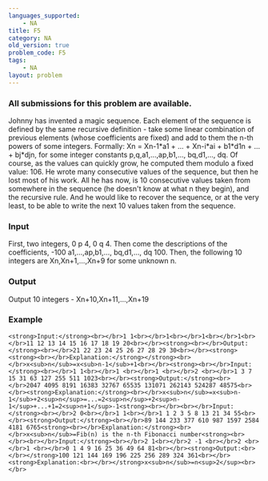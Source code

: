 ```yaml
---
languages_supported:
    - NA
title: F5
category: NA
old_version: true
problem_code: F5
tags:
    - NA
layout: problem
---
```

###  All submissions for this problem are available. 

Johnny has invented a magic sequence. Each element of the sequence is defined by the same recursive definition - take some linear combination of previous elements (whose coefficients are fixed) and add to them the n-th powers of some integers. Formally: Xn = Xn-1\*a1 + ... + Xn-i\*ai + b1\*d1n + ... + bj\*djn, for some integer constants p,q,a1,...,ap,b1,..., bq,d1,..., dq. Of course, as the values can quickly grow, he computed them modulo a fixed value: 106. He wrote many consecutive values of the sequence, but then he lost most of his work. All he has now, is 10 consecutive values taken from somewhere in the sequence (he doesn't know at what n they begin), and the recursive rule. And he would like to recover the sequence, or at the very least, to be able to write the next 10 values taken from the sequence.

### Input

First, two integers, 0 p 4, 0 q 4. Then come the descriptions of the coefficients, -100 a1,...,ap,b1,..., bq,d1,..., dq 100. Then, the following 10 integers are Xn,Xn+1,...,Xn+9 for some unknown n.

### Output

Output 10 integers - Xn+10,Xn+11,...,Xn+19

### Example

`<strong>Input:</strong><br></br>1 1<br></br>1<br></br>1<br></br>1<br></br>11 12 13 14 15 16 17 18 19 20<br></br><strong><br></br>Output:</strong><br></br>21 22 23 24 25 26 27 28 29 30<br></br><strong><strong><br></br>Explanation:</strong></strong><br></br>x<sub>n</sub>=x<sub>n-1</sub>+1<br></br><strong><br></br>Input:</strong><br></br>1 1<br></br>1 <br></br>1 <br></br>2 <br></br>1 3 7 15 31 63 127 255 511 1023<br></br><strong>Output:</strong><br></br>2047 4095 8191 16383 32767 65535 131071 262143 524287 48575<br></br><strong>Explanation:</strong><br></br>x<sub>n</sub>=x<sub>n-1</sub>+2<sup>n</sup>=...=2<sup>n</sup>+2<sup>n-1</sup>+...+1=2<sup>n+1</sup>-1<strong><br></br><br></br>Input:</strong><br></br>2 0<br></br>1 1<br></br>1 1 2 3 5 8 13 21 34 55<br></br><strong>Output:</strong><br></br>89 144 233 377 610 987 1597 2584 4181 6765<strong><br></br>Explanation:</strong><br></br>x<sub>n</sub>=Fib(n) is the n-th Fibonacci number<strong><br></br><br></br>Input:</strong><br></br>2 1<br></br>2 -1 <br></br>2 <br></br>1 <br></br>0 1 4 9 16 25 36 49 64 81<br></br><strong>Output:<br></br></strong>100 121 144 169 196 225 256 289 324 361<br></br><strong>Explanation:<br></br></strong>x<sub>n</sub>=n<sup>2</sup><br></br>`
